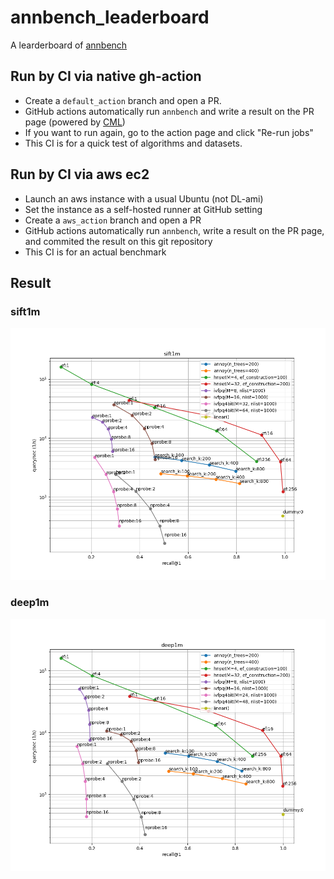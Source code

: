 # annbench_leaderboard
A learderboard of [annbench](https://github.com/matsui528/annbench)

## Run by CI via native gh-action
- Create a `default_action` branch and open a PR.
- GitHub actions automatically run `annbench` and write a result on the PR page (powered by [CML](https://cml.dev/))
- If you want to run again, go to the action page and click "Re-run jobs"
- This CI is for a quick test of algorithms and datasets.

## Run by CI via aws ec2
- Launch an aws instance with a usual Ubuntu (not DL-ami)
- Set the instance as a self-hosted runner at GitHub setting
- Create a `aws_action` branch and open a PR
- GitHub actions automatically run `annbench`, write a result on the PR page, and commited the result on this git repository
- This CI is for an actual benchmark




## Result


### sift1m
![](result_img/2021_02_23/sift1m.png)


### deep1m
![](result_img/2021_02_23/deep1m.png)

